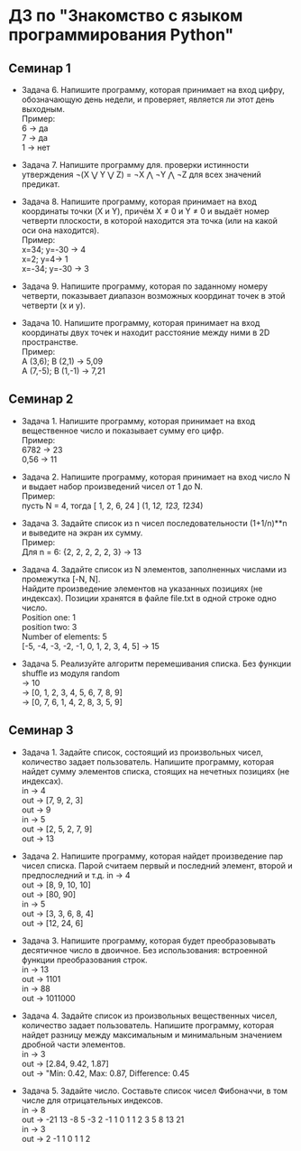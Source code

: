 # ДЗ по "Знакомство с языком программирования Python"
## Семинар 1
- Задача 6. Напишите программу, которая принимает на вход цифру, обозначающую день недели, и проверяет, является ли этот день выходным.  
Пример:  
6 -> да  
7 -> да  
1 -> нет  

- Задача 7. Напишите программу для. проверки истинности утверждения ¬(X ⋁ Y ⋁ Z) = ¬X ⋀ ¬Y ⋀ ¬Z для всех значений предикат.  

- Задача 8. Напишите программу, которая принимает на вход координаты точки (X и Y), причём X ≠ 0 и Y ≠ 0 и выдаёт номер четверти плоскости, в которой находится эта точка (или на какой оси она находится).  
Пример:  
x=34; y=-30 -> 4  
x=2; y=4-> 1  
x=-34; y=-30 -> 3  

- Задача 9. Напишите программу, которая по заданному номеру четверти, показывает диапазон возможных координат точек в этой четверти (x и y).  

- Задача 10. Напишите программу, которая принимает на вход координаты двух точек и находит расстояние между ними в 2D пространстве.  
Пример:  
A (3,6); B (2,1) -> 5,09  
A (7,-5); B (1,-1) -> 7,21  


## Семинар 2
- Задача 1. Напишите программу, которая принимает на вход вещественное число и показывает сумму его цифр.  
Пример:  
6782 -> 23  
0,56 -> 11  

- Задача 2. Напишите программу, которая принимает на вход число N и выдает набор произведений чисел от 1 до N.  
Пример:  
пусть N = 4, тогда [ 1, 2, 6, 24 ] (1, 1*2, 1*2*3, 1*2*3*4)  
  

- Задача 3. Задайте список из n чисел последовательности (1+1/n)**n и выведите на экран их сумму.  
Пример:  
Для n = 6: {2, 2, 2, 2, 2, 3} -> 13  

- Задача 4. Задайте список из N элементов, заполненных числами из промежутка [-N, N].  
Найдите произведение элементов на указанных позициях (не индексах). Позиции хранятся в файле file.txt в одной строке одно число.  
Position one: 1  
position two: 3  
Number of elements: 5  
[-5, -4, -3, -2, -1, 0, 1, 2, 3, 4, 5] -> 15  
 
- Задача 5. Реализуйте алгоритм перемешивания списка. Без функции shuffle из модуля random  
 -> 10  
 -> [0, 1, 2, 3, 4, 5, 6, 7, 8, 9]  
 -> [0, 7, 6, 1, 4, 2, 8, 3, 5, 9]  

 ## Семинар 3

- Задача 1. Задайте список, состоящий из произвольных чисел, количество задает пользователь. Напишите программу, которая найдет сумму элементов списка, стоящих на нечетных позициях (не индексах).  
in -> 4  
out -> [7, 9, 2, 3]  
out -> 9  
in -> 5  
out -> [2, 5, 2, 7, 9]  
out -> 13   

- Задача 2. Напишите программу, которая найдет произведение пар чисел списка. Парой считаем первый и последний элемент, второй и предпоследний и т.д. 
in -> 4  
out -> [8, 9, 10, 10]  
out -> [80, 90]  
in -> 5  
out -> [3, 3, 6, 8, 4]  
out -> [12, 24, 6]  

- Задача 3. Напишите программу, которая будет преобразовывать десятичное число в двоичное. Без использования: встроенной функции преобразования строк.  
in -> 13  
out -> 1101  
in -> 88  
out -> 1011000  

- Задача 4. Задайте список из произвольных вещественных чисел, количество задает пользователь. Напишите программу, которая найдет разницу между максимальным и минимальным значением дробной части элементов.  
in -> 3  
out -> [2.84, 9.42, 1.87]  
out -> "Min: 0.42, Max: 0.87, Difference: 0.45  
 
- Задача 5. Задайте число. Составьте список чисел Фибоначчи, в том числе для отрицательных индексов.   
in -> 8  
out -> -21 13 -8 5 -3 2 -1 1 0 1 1 2 3 5 8 13 21  
in -> 3  
out -> 2 -1 1 0 1 1 2   